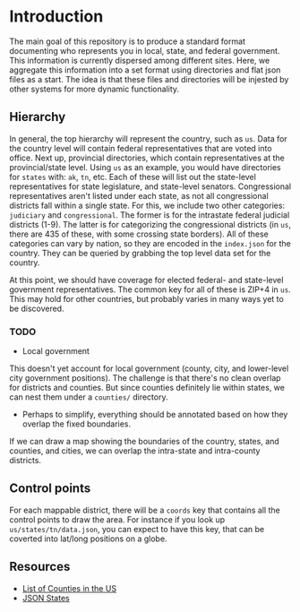 # Introduction 

The main goal of this repository is to produce a standard format documenting who 
represents you in local, state, and federal government. This information is currently 
dispersed among different sites. Here, we aggregate this information into a set format 
using directories and flat json files as a start. The idea is that these files and 
directories will be injested by other systems for more dynamic functionality.

## Hierarchy 

In general, the top hierarchy will represent the country, such as `us`. Data for the 
country level will contain federal representatives that are voted into office. Next up,
provincial directories, which contain representatives at the provincial/state level. Using 
`us` as an example, you would have directories for `states` with: `ak`, `tn`, etc. Each of these
will list out the state-level representatives for state legislature, and state-level
senators. Congressional representatives aren't listed under each state, as not all congressional 
districts fall within a single state. For this, we include two other categories: `judiciary` and 
`congressional`. The former is for the intrastate federal judicial districts (1-9). The latter 
is for categorizing the congressional districts (in `us`, there are 435 of these, with some crossing 
state borders). All of these categories can vary by nation, so they are encoded in the `index.json`
for the country. They can be queried by grabbing the top level data set for the country.

At this point, we should have coverage for elected federal- and state-level government representatives.
The common key for all of these is ZIP+4 in `us`. This may hold for other countries, but probably
varies in many ways yet to be discovered.

### TODO

- Local government

This doesn't yet account for local government (county, city, and lower-level city government positions).
The challenge is that there's no clean overlap for districts and counties. But since counties definitely
lie within states, we can nest them under a `counties/` directory.

- Perhaps to simplify, everything should be annotated based on how they overlap the fixed boundaries.

If we can draw a map showing the boundaries of the country, states, and counties, and cities, we can
overlap the intra-state and intra-county districts.

## Control points

For each mappable district, there will be a `coords` key that contains all the control points to
draw the area. For instance if you look up `us/states/tn/data.json`, you can expect to have this key, 
that can be coverted into lat/long positions on a globe.

## Resources

- [List of Counties in the US][wikicounties]
- [JSON States][json-states]


[wikicounties]: https://en.wikipedia.org/wiki/List_of_United_States_counties_and_county_equivalents
[json-states]: https://gist.github.com/mshafrir/2646763
